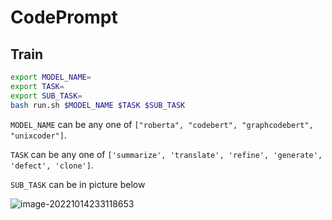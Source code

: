 # CodePrompt

## Train

```bash
export MODEL_NAME=
export TASK=
export SUB_TASK=
bash run.sh $MODEL_NAME $TASK $SUB_TASK
```

  `MODEL_NAME` can be any one of `["roberta", "codebert", "graphcodebert", "unixcoder"]`.

  `TASK` can be any one of `['summarize', 'translate', 'refine', 'generate', 'defect', 'clone']`.

  `SUB_TASK` can be in picture below

![image-20221014233118653](https://pic.mathskiller909.com/img/20221014233118.png?x-oss-process=style/mathskiller)
